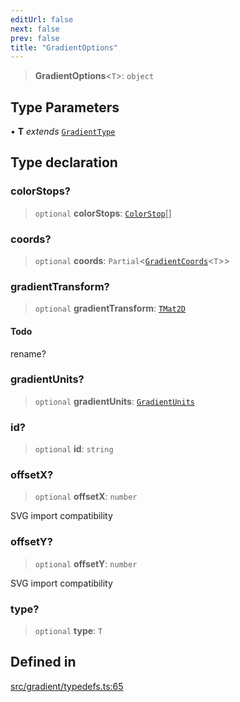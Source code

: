 ```yaml
---
editUrl: false
next: false
prev: false
title: "GradientOptions"
---
```


> **GradientOptions**\<`T`\>: `object`

## Type Parameters

• **T** *extends* [`GradientType`](/api/type-aliases/gradienttype/)

## Type declaration

### colorStops?

> `optional` **colorStops**: [`ColorStop`](/api/type-aliases/colorstop/)[]

### coords?

> `optional` **coords**: `Partial`\<[`GradientCoords`](/api/type-aliases/gradientcoords/)\<`T`\>\>

### gradientTransform?

> `optional` **gradientTransform**: [`TMat2D`](/api/type-aliases/tmat2d/)

#### Todo

rename?

### gradientUnits?

> `optional` **gradientUnits**: [`GradientUnits`](/api/type-aliases/gradientunits/)

### id?

> `optional` **id**: `string`

### offsetX?

> `optional` **offsetX**: `number`

SVG import compatibility

### offsetY?

> `optional` **offsetY**: `number`

SVG import compatibility

### type?

> `optional` **type**: `T`

## Defined in

[src/gradient/typedefs.ts:65](https://github.com/fabricjs/fabric.js/blob/v6.0.0-rc4/src/gradient/typedefs.ts#L65)
